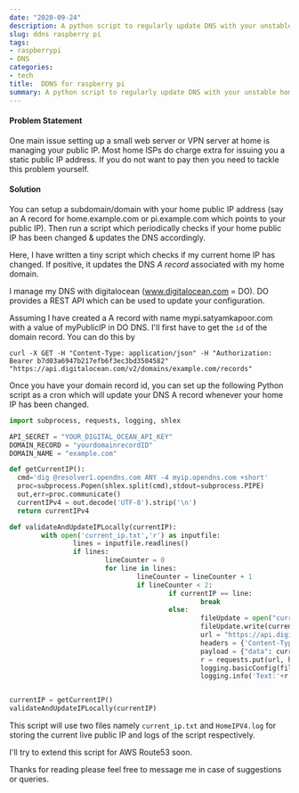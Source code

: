 ```yaml
---
date: "2020-09-24"
description: A python script to regularly update DNS with your unstable home IP
slug: ddns raspberry pi 
tags:
- raspberrypi
- DNS
categories:
- tech
title:  DDNS for raspberry pi
summary: A python script to regularly update DNS with your unstable home IP
---
```



#### Problem Statement

One main issue setting up a small web server or VPN server at home is managing your public IP. Most home ISPs do charge extra for issuing you a static public IP address. If you do not want to pay then you need to tackle this problem yourself. 

#### Solution
You can setup a subdomain/domain with your home public IP address (say an A record for home.example.com or pi.example.com which points to your public IP). Then run a script which periodically checks if your home public IP has been changed & updates the DNS accordingly.


Here, I have written a tiny script which checks if my current home IP has changed. If positive, it updates the DNS *A record* associated with my home domain.

I manage my DNS with digitalocean (www.digitalocean.com = DO). DO provides a REST API which can be used to update your configuration.

Assuming I have created a A record with name mypi.satyamkapoor.com with a value of myPublicIP in DO DNS. I'll first have to get the `id` of the domain record. You can do this by 

```
curl -X GET -H "Content-Type: application/json" -H "Authorization: Bearer b7d03a6947b217efb6f3ec3bd3504582" "https://api.digitalocean.com/v2/domains/example.com/records"
```
Once you have your domain record id, you can set up the following Python script as a cron which will update your DNS A record whenever your home IP has been changed.


``` python
import subprocess, requests, logging, shlex

API_SECRET = "YOUR_DIGITAL_OCEAN_API_KEY" 
DOMAIN_RECORD = "yourdomainrecordID"
DOMAIN_NAME = "example.com"

def getCurrentIP():
  cmd='dig @resolver1.opendns.com ANY -4 myip.opendns.com +short'
  proc=subprocess.Popen(shlex.split(cmd),stdout=subprocess.PIPE)
  out,err=proc.communicate()
  currentIPv4 = out.decode('UTF-8').strip('\n')
  return currentIPv4

def validateAndUpdateIPLocally(currentIP):
        with open('current_ip.txt','r') as inputfile:
                lines = inputfile.readlines()
                if lines:
                        lineCounter = 0
                        for line in lines:
                                lineCounter = lineCounter + 1
                                if lineCounter < 2:
                                        if currentIP == line:
                                                break
                                        else:
                                                fileUpdate = open("current_ip.txt", 'w')
                                                fileUpdate.write(currentIP)
                                                url = "https://api.digitalocean.com/v2/domains/"+ DOMAIN_NAME + "/records/" + DOMAIN_RECORD
                                                headers = {'Content-Type':'application/json','Authorization': 'Bearer ' + API_SECRET}
                                                payload = {"data": currentIP}
                                                r = requests.put(url, headers=headers, json = payload)
                                                logging.basicConfig(filename='HomeIPV4.log',level=logging.DEBUG,format='%(asctime)s %(message)s', datefmt='%m/%d/%Y %I:%M:%S %p')
                                                logging.info('Text:'+r.text+" status code "+ str(r.status_code) )


currentIP = getCurrentIP()
validateAndUpdateIPLocally(currentIP)
```

This script will use two files namely `current_ip.txt` and `HomeIPV4.log` for storing the current live public IP and logs of the script respectively.

I'll try to extend this script for AWS Route53 soon.

Thanks for reading please feel free to message me in case of suggestions or queries.